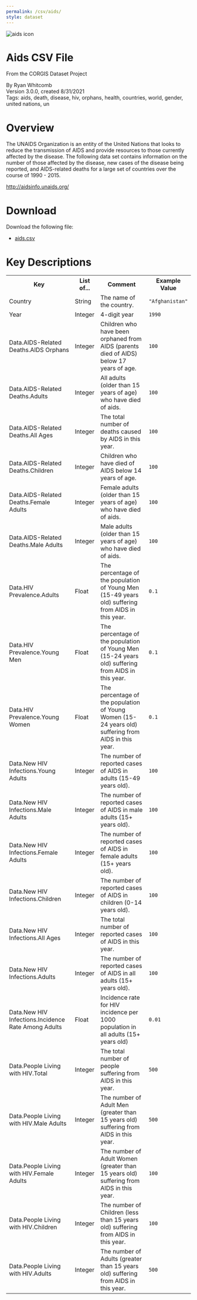 ```yaml
---
permalink: /csv/aids/
style: dataset
---
```


<img class="img-thumbnail float-right"
     src="/images/datasets/aids-icon.png"
     alt="aids icon"
     role="presentation">

# Aids CSV File

<p class='lead'>From the CORGIS Dataset Project</p>

<span class='text-muted'>By Ryan Whitcomb</span><br>
<span class='text-muted'>Version 3.0.0, created 8/31/2021</span><br>
<span class='text-muted'>Tags: aids, death, disease, hiv, orphans, health, countries, world, gender, united nations, un</span>

# Overview

The UNAIDS Organization is an entity of the United Nations that looks to reduce the transmission of AIDS and provide resources to those currently affected by the disease.  The following data set contains information on the number of those affected by the disease, new cases of the disease being reported, and AIDS-related deaths for a large set of countries over the course of 1990 - 2015.



<http://aidsinfo.unaids.org/>




# Download

Download the following file:

* <a href='../../datasets/csv/aids/aids.csv' download>aids.csv <span class="fas fa-download"></span></a>

# Key Descriptions
    
<table class='table table-condensed table-striped table-bordered table-hover'>
<tr>
    <th class=''>Key</th>
    <th class=''>List of...</th>
    <th class=''>Comment</th>
    <th class=''>Example Value</th>
</tr>

<tr>
    <td>Country</td>
    <td>String</td> 
    <td>The name of the country.</td>
    <td><code>"Afghanistan"</code></td>
</tr>

<tr>
    <td>Year</td>
    <td>Integer</td> 
    <td>4-digit year</td>
    <td><code>1990</code></td>
</tr>

<tr>
    <td>Data.AIDS-Related Deaths.AIDS Orphans</td>
    <td>Integer</td> 
    <td>Children who have been orphaned from AIDS (parents died of AIDS) below 17 years of age.</td>
    <td><code>100</code></td>
</tr>

<tr>
    <td>Data.AIDS-Related Deaths.Adults</td>
    <td>Integer</td> 
    <td>All adults (older than 15 years of age) who have died of aids.</td>
    <td><code>100</code></td>
</tr>

<tr>
    <td>Data.AIDS-Related Deaths.All Ages</td>
    <td>Integer</td> 
    <td>The total number of deaths caused by AIDS in this year.</td>
    <td><code>100</code></td>
</tr>

<tr>
    <td>Data.AIDS-Related Deaths.Children</td>
    <td>Integer</td> 
    <td>Children who have died of AIDS below 14 years of age.</td>
    <td><code>100</code></td>
</tr>

<tr>
    <td>Data.AIDS-Related Deaths.Female Adults</td>
    <td>Integer</td> 
    <td>Female adults (older than 15 years of age) who have died of aids.</td>
    <td><code>100</code></td>
</tr>

<tr>
    <td>Data.AIDS-Related Deaths.Male Adults</td>
    <td>Integer</td> 
    <td>Male adults (older than 15 years of age) who have died of aids.</td>
    <td><code>100</code></td>
</tr>

<tr>
    <td>Data.HIV Prevalence.Adults</td>
    <td>Float</td> 
    <td>The percentage of the population of Young Men (15-49 years old) suffering from AIDS in this year.</td>
    <td><code>0.1</code></td>
</tr>

<tr>
    <td>Data.HIV Prevalence.Young Men</td>
    <td>Float</td> 
    <td>The percentage of the population of Young Men (15-24 years old) suffering from AIDS in this year.</td>
    <td><code>0.1</code></td>
</tr>

<tr>
    <td>Data.HIV Prevalence.Young Women</td>
    <td>Float</td> 
    <td>The percentage of the population of Young Women (15-24 years old) suffering from AIDS in this year.</td>
    <td><code>0.1</code></td>
</tr>

<tr>
    <td>Data.New HIV Infections.Young Adults</td>
    <td>Integer</td> 
    <td>The number of reported cases of AIDS in adults (15-49 years old).</td>
    <td><code>100</code></td>
</tr>

<tr>
    <td>Data.New HIV Infections.Male Adults</td>
    <td>Integer</td> 
    <td>The number of reported cases of AIDS in male adults (15+ years old).</td>
    <td><code>100</code></td>
</tr>

<tr>
    <td>Data.New HIV Infections.Female Adults</td>
    <td>Integer</td> 
    <td>The number of reported cases of AIDS in female adults (15+ years old).</td>
    <td><code>100</code></td>
</tr>

<tr>
    <td>Data.New HIV Infections.Children</td>
    <td>Integer</td> 
    <td>The number of reported cases of AIDS in children (0-14 years old).</td>
    <td><code>100</code></td>
</tr>

<tr>
    <td>Data.New HIV Infections.All Ages</td>
    <td>Integer</td> 
    <td>The total number of reported cases of AIDS in this year.</td>
    <td><code>100</code></td>
</tr>

<tr>
    <td>Data.New HIV Infections.Adults</td>
    <td>Integer</td> 
    <td>The number of reported cases of AIDS in all adults (15+ years old).</td>
    <td><code>100</code></td>
</tr>

<tr>
    <td>Data.New HIV Infections.Incidence Rate Among Adults</td>
    <td>Float</td> 
    <td>Incidence rate for HIV incidence per 1000 population in all adults (15+ years old)</td>
    <td><code>0.01</code></td>
</tr>

<tr>
    <td>Data.People Living with HIV.Total</td>
    <td>Integer</td> 
    <td>The total number of people suffering from AIDS in this year.</td>
    <td><code>500</code></td>
</tr>

<tr>
    <td>Data.People Living with HIV.Male Adults</td>
    <td>Integer</td> 
    <td>The number of Adult Men (greater than 15 years old) suffering from AIDS in this year.</td>
    <td><code>500</code></td>
</tr>

<tr>
    <td>Data.People Living with HIV.Female Adults</td>
    <td>Integer</td> 
    <td>The number of Adult Women (greater than 15 years old) suffering from AIDS in this year.</td>
    <td><code>100</code></td>
</tr>

<tr>
    <td>Data.People Living with HIV.Children</td>
    <td>Integer</td> 
    <td>The number of Children (less than 15 years old) suffering from AIDS in this year.</td>
    <td><code>100</code></td>
</tr>

<tr>
    <td>Data.People Living with HIV.Adults</td>
    <td>Integer</td> 
    <td>The number of Adults (greater than 15 years old) suffering from AIDS in this year.</td>
    <td><code>500</code></td>
</tr>

</table>